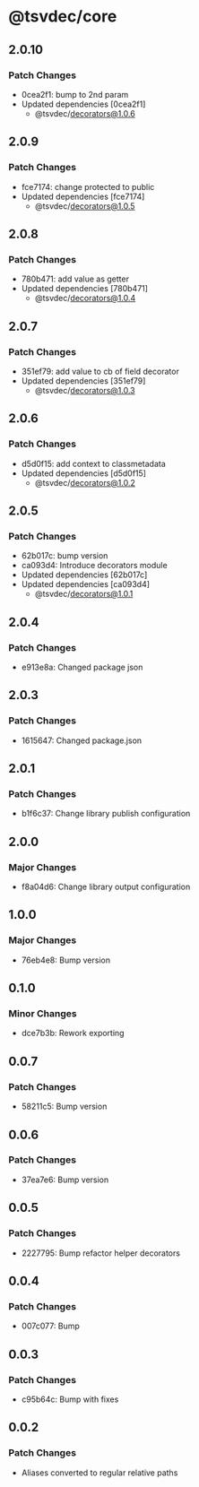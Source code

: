 # @tsvdec/core

## 2.0.10

### Patch Changes

- 0cea2f1: bump to 2nd param
- Updated dependencies [0cea2f1]
  - @tsvdec/decorators@1.0.6

## 2.0.9

### Patch Changes

- fce7174: change protected to public
- Updated dependencies [fce7174]
  - @tsvdec/decorators@1.0.5

## 2.0.8

### Patch Changes

- 780b471: add value as getter
- Updated dependencies [780b471]
  - @tsvdec/decorators@1.0.4

## 2.0.7

### Patch Changes

- 351ef79: add value to cb of field decorator
- Updated dependencies [351ef79]
  - @tsvdec/decorators@1.0.3

## 2.0.6

### Patch Changes

- d5d0f15: add context to classmetadata
- Updated dependencies [d5d0f15]
  - @tsvdec/decorators@1.0.2

## 2.0.5

### Patch Changes

- 62b017c: bump version
- ca093d4: Introduce decorators module
- Updated dependencies [62b017c]
- Updated dependencies [ca093d4]
  - @tsvdec/decorators@1.0.1

## 2.0.4

### Patch Changes

- e913e8a: Changed package json

## 2.0.3

### Patch Changes

- 1615647: Changed package.json

## 2.0.1

### Patch Changes

- b1f6c37: Change library publish configuration

## 2.0.0

### Major Changes

- f8a04d6: Change library output configuration

## 1.0.0

### Major Changes

- 76eb4e8: Bump version

## 0.1.0

### Minor Changes

- dce7b3b: Rework exporting

## 0.0.7

### Patch Changes

- 58211c5: Bump version

## 0.0.6

### Patch Changes

- 37ea7e6: Bump version

## 0.0.5

### Patch Changes

- 2227795: Bump refactor helper decorators

## 0.0.4

### Patch Changes

- 007c077: Bump

## 0.0.3

### Patch Changes

- c95b64c: Bump with fixes

## 0.0.2

### Patch Changes

- Aliases converted to regular relative paths
